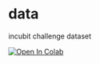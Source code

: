 # data
incubit challenge dataset

[![Open In Colab](https://colab.research.google.com/assets/colab-badge.svg)](https://github.com/avasalya/data/blob/main/satellitev3.ipynb)
